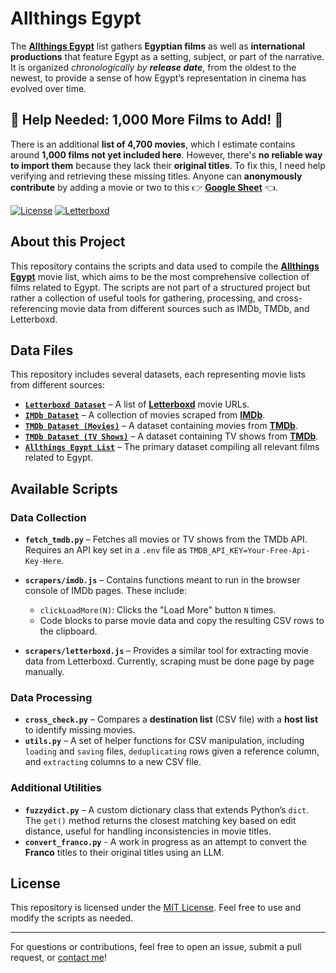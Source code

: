 # Allthings Egypt

The [**Allthings Egypt**](https://letterboxd.com/prog_jacob/list/allthings-egypt/) list gathers <b>Egyptian films</b> as well as <b>international productions</b> that feature Egypt as a setting, subject, or part of the narrative. It is organized <em>chronologically by <b>release date</b></em>, from the oldest to the newest, to provide a sense of how Egypt’s representation in cinema has evolved over time.

## &#128680; Help Needed: 1,000 More Films to Add! &#128680;

There is an additional <b>list of 4,700 movies</b>, which I estimate contains around <b>1,000 films not yet included here</b>. However, there's <b>no reliable way to import them</b> because they lack their <b>original titles</b>. To fix this, I need help verifying and retrieving these missing titles. Anyone can <b>anonymously contribute</b> by adding a movie or two to this 👉 <a href="https://docs.google.com/spreadsheets/d/1UD2LSrXbXFD8ttaELjEe_JtkTwyVUyZm1sadbZDgoRA/edit?usp=sharing"><b>Google Sheet</b></a> 👈.

[![License](https://img.shields.io/badge/License-MIT-blue.svg)](LICENSE)
[![Letterboxd](https://img.shields.io/badge/Letterboxd-5,722%20Movies-movie?logo=letterboxd&logoColor=fff&style=flat)](https://letterboxd.com/prog_jacob/list/allthings-egypt/)

## About this Project

This repository contains the scripts and data used to compile the [**Allthings Egypt**](https://letterboxd.com/prog_jacob/list/allthings-egypt/) movie list, which aims to be the most comprehensive collection of films related to Egypt. The scripts are not part of a structured project but rather a collection of useful tools for gathering, processing, and cross-referencing movie data from different sources such as IMDb, TMDb, and Letterboxd.

## Data Files

This repository includes several datasets, each representing movie lists from different sources:

- [**`Letterboxd Dataset`**](./data/letterboxd-url-1to4746.csv) – A list of [**Letterboxd**](https://letterboxd.com/films/country/egypt/) movie URLs.
- [**`IMDb Dataset`**](./data/imdb-mix-1to6396.csv) – A collection of movies scraped from [**IMDb**](https://www.imdb.com/search/title/?title_type=feature,tv_series,short,tv_miniseries,tv_movie,tv_special,tv_short,video&countries=EG&sort=release_date,asc).
- [**`TMDb Dataset (Movies)`**](./data/tmdb-mix-1to4261.csv) – A dataset containing movies from [**TMDb**](https://developer.themoviedb.org/reference/discover-movie).
- [**`TMDb Dataset (TV Shows)`**](./data/tmdb-mix-1to1147.csv) – A dataset containing TV shows from [**TMDb**](https://developer.themoviedb.org/reference/discover-tv).
- [**`Allthings Egypt List`**](./data/allthings-egypt.csv) – The primary dataset compiling all relevant films related to Egypt.

## Available Scripts

### Data Collection

- **`fetch_tmdb.py`** – Fetches all movies or TV shows from the TMDb API. Requires an API key set in a `.env` file as `TMDB_API_KEY=Your-Free-Api-Key-Here`.

- **`scrapers/imdb.js`** – Contains functions meant to run in the browser console of IMDb pages. These include:

  - `clickLoadMore(N)`: Clicks the "Load More" button `N` times.
  - Code blocks to parse movie data and copy the resulting CSV rows to the clipboard.

- **`scrapers/letterboxd.js`** – Provides a similar tool for extracting movie data from Letterboxd. Currently, scraping must be done page by page manually.

### Data Processing

- **`cross_check.py`** – Compares a **destination list** (CSV file) with a **host list** to identify missing movies.
- **`utils.py`** – A set of helper functions for CSV manipulation, including `loading` and `saving` files, `deduplicating` rows given a reference column, and `extracting` columns to a new CSV file.

### Additional Utilities

- **`fuzzydict.py`** – A custom dictionary class that extends Python’s `dict`. The `get()` method returns the closest matching key based on edit distance, useful for handling inconsistencies in movie titles.
- **`convert_franco.py`** - A work in progress as an attempt to convert the **Franco** titles to their original titles using an LLM.

## License

This repository is licensed under the [MIT License](LICENSE). Feel free to use and modify the scripts as needed.

---

For questions or contributions, feel free to open an issue, submit a pull request, or [contact me](mailto:ahmed.abdelaziz.gm@gmail.com)!
